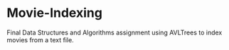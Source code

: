 # Movie-Indexing
Final Data Structures and Algorithms assignment using AVLTrees to index movies from a text file.
